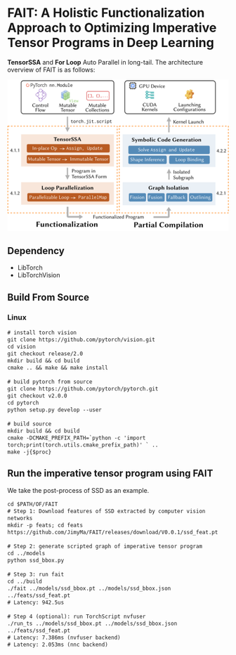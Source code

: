 # FAIT: A Holistic Functionalization Approach to Optimizing Imperative Tensor Programs in Deep Learning 
**TensorSSA** and **For Loop** Auto Parallel in long-tail.
The architecture overview of FAIT is as follows:

![arch_overview](docs/imgs/arch_overview.png)




## Dependency
- LibTorch
- LibTorchVision
## Build From Source
### Linux
```shell
# install torch vision
git clone https://github.com/pytorch/vision.git
cd vision
git checkout release/2.0
mkdir build && cd build
cmake .. && make && make install

# build pytorch from source
git clone https://github.com/pytorch/pytorch.git
git checkout v2.0.0
cd pytorch
python setup.py develop --user

# build source
mkdir build && cd build
cmake -DCMAKE_PREFIX_PATH=`python -c 'import torch;print(torch.utils.cmake_prefix_path)' ` ..
make -j{$proc}
```

## Run the imperative tensor program using FAIT
We take the post-process of SSD as an example.
```shell
cd $PATH/OF/FAIT
# Step 1: Download features of SSD extracted by computer vision networks
mkdir -p feats; cd feats
https://github.com/JimyMa/FAIT/releases/download/V0.0.1/ssd_feat.pt

# Step 2: generate scripted graph of imperative tensor program
cd ../models
python ssd_bbox.py

# Step 3: run fait
cd ../build
./fait ../models/ssd_bbox.pt ../models/ssd_bbox.json ../feats/ssd_feat.pt
# Latency: 942.5us

# Step 4 (optional): run TorchScript nvfuser
./run_ts ../models/ssd_bbox.pt ../models/ssd_bbox.json ../feats/ssd_feat.pt
# Latency: 7.386ms (nvfuser backend)
# Latency: 2.053ms (nnc backend)

```




